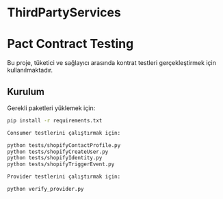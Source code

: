 # ThirdPartyServices
# Pact Contract Testing

Bu proje, tüketici ve sağlayıcı arasında kontrat testleri gerçekleştirmek için kullanılmaktadır.

## Kurulum

Gerekli paketleri yüklemek için:

```bash
pip install -r requirements.txt

Consumer testlerini çalıştırmak için:

python tests/shopifyContactProfile.py
python tests/shopifyCreateUser.py
python tests/shopifyIdentity.py
python tests/shopifyTriggerEvent.py

Provider testlerini çalıştırmak için:

python verify_provider.py
